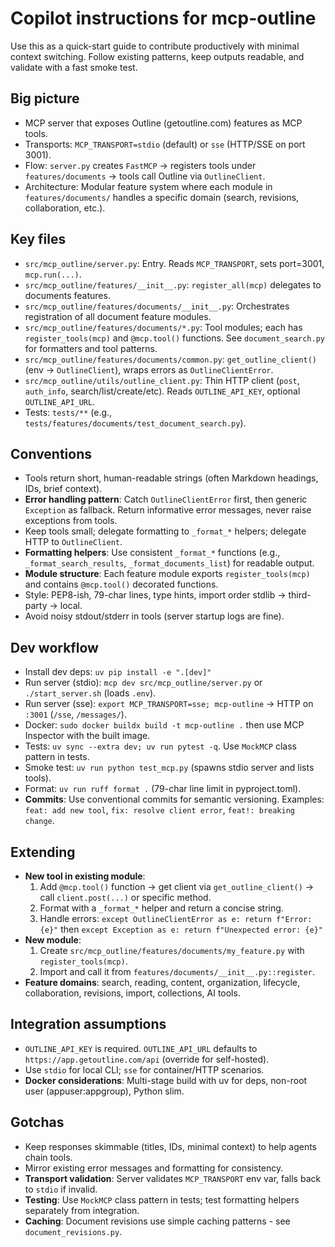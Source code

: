 # Copilot instructions for mcp-outline

Use this as a quick-start guide to contribute productively with minimal context switching. Follow existing patterns, keep outputs readable, and validate with a fast smoke test.

## Big picture
- MCP server that exposes Outline (getoutline.com) features as MCP tools.
- Transports: `MCP_TRANSPORT=stdio` (default) or `sse` (HTTP/SSE on port 3001).
- Flow: `server.py` creates `FastMCP` → registers tools under `features/documents` → tools call Outline via `OutlineClient`.
- Architecture: Modular feature system where each module in `features/documents/` handles a specific domain (search, revisions, collaboration, etc.).

## Key files
- `src/mcp_outline/server.py`: Entry. Reads `MCP_TRANSPORT`, sets port=3001, `mcp.run(...)`.
- `src/mcp_outline/features/__init__.py`: `register_all(mcp)` delegates to documents features.
- `src/mcp_outline/features/documents/__init__.py`: Orchestrates registration of all document feature modules.
- `src/mcp_outline/features/documents/*.py`: Tool modules; each has `register_tools(mcp)` and `@mcp.tool()` functions. See `document_search.py` for formatters and tool patterns.
- `src/mcp_outline/features/documents/common.py`: `get_outline_client()` (env → `OutlineClient`), wraps errors as `OutlineClientError`.
- `src/mcp_outline/utils/outline_client.py`: Thin HTTP client (`post`, `auth_info`, search/list/create/etc). Reads `OUTLINE_API_KEY`, optional `OUTLINE_API_URL`.
- Tests: `tests/**` (e.g., `tests/features/documents/test_document_search.py`).

## Conventions
- Tools return short, human-readable strings (often Markdown headings, IDs, brief context).
- **Error handling pattern**: Catch `OutlineClientError` first, then generic `Exception` as fallback. Return informative error messages, never raise exceptions from tools.
- Keep tools small; delegate formatting to `_format_*` helpers; delegate HTTP to `OutlineClient`.
- **Formatting helpers**: Use consistent `_format_*` functions (e.g., `_format_search_results`, `_format_documents_list`) for readable output.
- **Module structure**: Each feature module exports `register_tools(mcp)` and contains `@mcp.tool()` decorated functions.
- Style: PEP8-ish, 79-char lines, type hints, import order stdlib → third-party → local.
- Avoid noisy stdout/stderr in tools (server startup logs are fine).

## Dev workflow
- Install dev deps: `uv pip install -e ".[dev]"`
- Run server (stdio): `mcp dev src/mcp_outline/server.py` or `./start_server.sh` (loads `.env`).
- Run server (sse): `export MCP_TRANSPORT=sse; mcp-outline` → HTTP on `:3001` (`/sse`, `/messages/`).
- Docker: `sudo docker buildx build -t mcp-outline .` then use MCP Inspector with the built image.
- Tests: `uv sync --extra dev; uv run pytest -q`. Use `MockMCP` class pattern in tests.
- Smoke test: `uv run python test_mcp.py` (spawns stdio server and lists tools).
- Format: `uv run ruff format .` (79-char line limit in pyproject.toml).
- **Commits**: Use conventional commits for semantic versioning. Examples: `feat: add new tool`, `fix: resolve client error`, `feat!: breaking change`.

## Extending
- **New tool in existing module**:
  1) Add `@mcp.tool()` function → get client via `get_outline_client()` → call `client.post(...)` or specific method.
  2) Format with a `_format_*` helper and return a concise string.
  3) Handle errors: `except OutlineClientError as e: return f"Error: {e}"` then `except Exception as e: return f"Unexpected error: {e}"`
- **New module**:
  1) Create `src/mcp_outline/features/documents/my_feature.py` with `register_tools(mcp)`.
  2) Import and call it from `features/documents/__init__.py::register`.
- **Feature domains**: search, reading, content, organization, lifecycle, collaboration, revisions, import, collections, AI tools.

## Integration assumptions
- `OUTLINE_API_KEY` is required. `OUTLINE_API_URL` defaults to `https://app.getoutline.com/api` (override for self-hosted).
- Use `stdio` for local CLI; `sse` for container/HTTP scenarios.
- **Docker considerations**: Multi-stage build with uv for deps, non-root user (appuser:appgroup), Python slim.

## Gotchas
- Keep responses skimmable (titles, IDs, minimal context) to help agents chain tools.
- Mirror existing error messages and formatting for consistency.
- **Transport validation**: Server validates `MCP_TRANSPORT` env var, falls back to `stdio` if invalid.
- **Testing**: Use `MockMCP` class pattern in tests; test formatting helpers separately from integration.
- **Caching**: Document revisions use simple caching patterns - see `document_revisions.py`.
